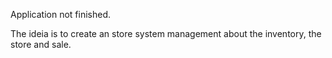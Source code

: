 Application not finished.

The ideia is to create an store system management about the inventory, the store and sale.

